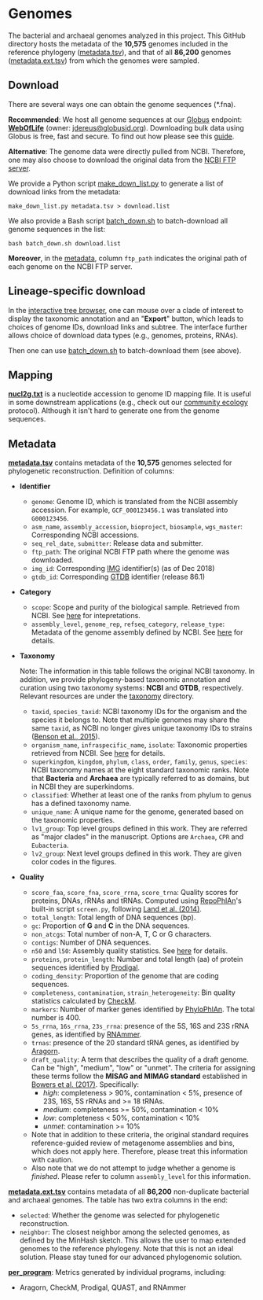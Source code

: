 Genomes
=======

The bacterial and archaeal genomes analyzed in this project. This GitHub directory hosts the metadata of the **10,575** genomes included in the reference phylogeny ([metadata.tsv](metadata.tsv.bz2)), and that of all **86,200** genomes ([metadata.ext.tsv](metadata.ext.tsv.bz2)) from which the genomes were sampled.

## Download

There are several ways one can obtain the genome sequences (*.fna).

**Recommended**: We host all genome sequences at our [Globus](https://www.globus.org/) endpoint: [**WebOfLife**](https://www.globus.org/app/transfer?origin_id=23fd07dc-b6c8-11e8-8bf8-0a1d4c5c824a&origin_path=%2F) (owner: [jdereus@globusid.org](mailto:jdereus@globusid.org)). Downloading bulk data using Globus is free, fast and secure. To find out how please see this [guide](https://docs.globus.org/how-to/get-started/).

**Alternative**: The genome data were directly pulled from NCBI. Therefore, one may also choose to download the original data from the [NCBI FTP server](ftp://ftp.ncbi.nlm.nih.gov/genomes/all).

We provide a Python script [make_down_list.py](make_down_list.py) to generate a list of download links from the metadata:

```
make_down_list.py metadata.tsv > download.list
```

We also provide a Bash script [batch_down.sh](batch_down.sh) to batch-download all genome sequences in the list:

```
bash batch_down.sh download.list
```

**Moreover**, in the [metadata](../data/genomes/metadata.tsv.bz2), column `ftp_path` indicates the original path of each genome on the NCBI FTP server.


## Lineage-specific download

In the [interactive tree browser](../../empress), one can mouse over a clade of interest to display the taxonomic annotation and an "**Export**" button, which leads to choices of genome IDs, download links and subtree. The interface further allows choice of download data types (e.g., genomes, proteins, RNAs).

Then one can use [batch_down.sh](batch_down.sh) to batch-download them (see above).


## Mapping

[**nucl2g.txt**](nucl2g.txt.bz2) is a nucleotide accession to genome ID mapping file. It is useful in some downstream applications (e.g., check out our [community ecology](../../protocols/community_ecology) protocol). Although it isn't hard to generate one from the genome sequences.


## Metadata

[**metadata.tsv**](metadata.tsv.bz2) contains metadata of the **10,575** genomes selected for phylogenetic reconstruction. Definition of columns:
- **Identifier**
  - `genome`: Genome ID, which is translated from the NCBI assembly accession. For example, `GCF_000123456.1` was translated into `G000123456`.
  - `asm_name`, `assembly_accession`, `bioproject`, `biosample`, `wgs_master`: Corresponding NCBI accessions.
  - `seq_rel_date`, `submitter`: Release data and submitter.
  - `ftp_path`: The original NCBI FTP path where the genome was downloaded.
  - `img_id`: Corresponding [IMG](https://img.jgi.doe.gov/) identifier(s) (as of Dec 2018)
  - `gtdb_id`: Corresponding [GTDB](http://gtdb.ecogenomic.org/) identifier (release 86.1)
- **Category**
  - `scope`: Scope and purity of the biological sample. Retrieved from NCBI. See [here](https://www.ncbi.nlm.nih.gov/bioproject/docs/faq/#what-is-scope) for intepretations.
  - `assembly_level`, `genome_rep`, `refseq_category`, `release_type`: Metadata of the genome assembly defined by NCBI. See [here](ftp://ftp.ncbi.nlm.nih.gov/genomes/ASSEMBLY_REPORTS/README_assembly_summary.txt) for details.
- **Taxonomy**

  Note: The information in this table follows the original NCBI taxonomy. In addition, we provide phylogeny-based taxonomic annotation and curation using two taxonomy systems: **NCBI** and **GTDB**, respectively. Relevant resources are under the [taxonomy](../taxonomy) directory.

  - `taxid`, `species_taxid`: NCBI taxonomy IDs for the organism and the species it belongs to. Note that multiple genomes may share the same `taxid`, as NCBI no longer gives unique taxonomy IDs to strains ([Benson et al., 2015](https://academic.oup.com/nar/article/43/D1/D30/2439451)).
  - `organism_name`, `infraspecific_name`, `isolate`: Taxonomic properties retrieved from NCBI. See [here](ftp://ftp.ncbi.nlm.nih.gov/genomes/ASSEMBLY_REPORTS/README_assembly_summary.txt) for details.
  - `superkingdom`, `kingdom`, `phylum`, `class`, `order`, `family`, `genus`, `species`: NCBI taxonomy names at the eight standard taxonomic ranks. Note that **Bacteria** and **Archaea** are typically referred to as domains, but in NCBI they are superkindoms.
  - `classified`: Whether at least one of the ranks from phylum to genus has a defined taxonomy name.
  - `unique_name`: A unique name for the genome, generated based on the taxonomic properties.
  - `lv1_group`: Top level groups defined in this work. They are referred as "major clades" in the manuscript. Options are `Archaea`, `CPR` and `Eubacteria`.
  - `lv2_group`: Next level groups defined in this work. They are given color codes in the figures.
- **Quality**
  - `score_faa`, `score_fna`, `score_rrna`, `score_trna`: Quality scores for proteins, DNAs, rRNAs and tRNAs. Computed using [RepoPhlAn](https://bitbucket.org/nsegata/repophlan)'s built-in script `screen.py`, following [Land et al. (2014)](https://standardsingenomics.biomedcentral.com/articles/10.1186/1944-3277-9-20).
  - `total_length`: Total length of DNA sequences (bp).
  - `gc`: Proportion of **G** and **C** in the DNA sequences.
  - `non_atcgs`: Total number of non-A, T, C or G characters.
  - `contigs`: Number of DNA sequences.
  - `n50` and `l50`: Assembly quality statistics. See [here](https://en.wikipedia.org/wiki/N50,_L50,_and_related_statistics) for details.
  - `proteins`, `protein_length`: Number and total length (aa) of protein sequences identified by [Prodigal](https://github.com/hyattpd/Prodigal).
  - `coding_density`: Proportion of the genome that are coding sequences.
  - `completeness`, `contamination`, `strain_heterogeneity`: Bin quality statistics calculated by [CheckM](http://ecogenomics.github.io/CheckM/).
  - `markers`: Number of marker genes identified by [PhyloPhlAn](https://bitbucket.org/nsegata/phylophlan/wiki/Home). The total number is 400.
  - `5s_rrna`, `16s_rrna`, `23s_rrna`: presence of the 5S, 16S and 23S rRNA genes, as identified by [RNAmmer](http://www.cbs.dtu.dk/services/RNAmmer/).
  - `trnas`: presence of the 20 standard tRNA genes, as identified by [Aragorn](http://mbio-serv2.mbioekol.lu.se/ARAGORN/).
  - `draft_quality`: A term that describes the quality of a draft genome. Can be "high", "medium", "low" or "unmet". The criteria for assigning these terms follow the **MISAG and MIMAG standard** established in [Bowers et al. (2017)](https://www.nature.com/articles/nbt.3893). Specifically:
    - *high*: completeness > 90%, contamination < 5%, presence of 23S, 16S, 5S rRNAs and >= 18 tRNAs.
    - *medium*: completeness >= 50%, contamination < 10%
    - *low*: completeness < 50%, contamination < 10%
    - *unmet*: contamination >= 10%
  - Note that in addition to these criteria, the original standard requires reference-guided review of metagenome assemblies and bins, which does not apply here. Therefore, please treat this information with caution.
  - Also note that we do not attempt to judge whether a genome is *finished*. Please refer to column `assembly_level` for this information.

[**metadata.ext.tsv**](metadata.ext.tsv.bz2) contains metadata of all **86,200** non-duplicate bacterial and archaeal genomes. The table has two extra columns in the end:
- `selected`: Whether the genome was selected for phylogenetic reconstruction.
- `neighbor`: The closest neighbor among the selected genomes, as defined by the MinHash sketch. This allows the user to map extended genomes to the reference phylogeny. Note that this is not an ideal solution. Please stay tuned for our advanced phylogenomic solution.

[**per_program**](per_program): Metrics generated by individual programs, including:
- Aragorn, CheckM, Prodigal, QUAST, and RNAmmer
